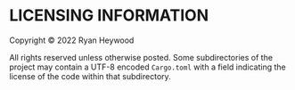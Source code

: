 # LICENSING INFORMATION

Copyright &copy; 2022 Ryan Heywood

All rights reserved unless otherwise posted. Some subdirectories of the project
may contain a UTF-8 encoded `Cargo.toml` with a field indicating the license of
the code within that subdirectory.
